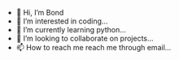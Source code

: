 - 👋 Hi, I’m Bond
- 👀 I’m interested in coding...
- 🌱 I’m currently learning python...
- 💞️ I’m looking to collaborate on projects...
- 📫 How to reach me reach me through email...

<!---
Bond071/Bond071 is a ✨ special ✨ repository because its `README.md` (this file) appears on your GitHub profile.
You can click the Preview link to take a look at your changes.
--->
